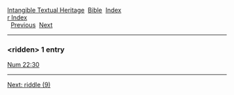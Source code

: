 [Intangible Textual Heritage](../../index)  [Bible](../index) 
[Index](index)   
[r Index](_r_)  
  [Previous](c09530)  [Next](c09532) 

------------------------------------------------------------------------

### &lt;ridden&gt; 1 entry

[Num 22:30](../kjv/num022.htm#030)  

------------------------------------------------------------------------

[Next: riddle (9)](c09532)
